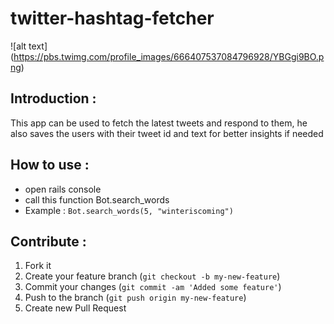 # twitter-hashtag-fetcher

![alt text] (https://pbs.twimg.com/profile_images/666407537084796928/YBGgi9BO.png)


## Introduction : 

This app can be used to fetch the latest tweets and respond to them, he also saves the users with their tweet id and text for better insights if needed

## How to use : 

- open rails console
- call this function Bot.search_words
- Example : `Bot.search_words(5, "winteriscoming")`

## Contribute : 
1. Fork it
2. Create your feature branch (`git checkout -b my-new-feature`)
3. Commit your changes (`git commit -am 'Added some feature'`)
4. Push to the branch (`git push origin my-new-feature`)
5. Create new Pull Request
